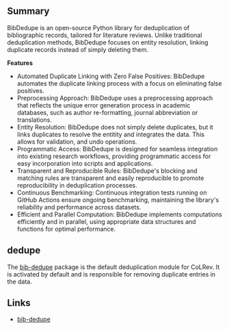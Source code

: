 ## Summary

BibDedupe is an open-source Python library for deduplication of bibliographic records, tailored for literature reviews. Unlike traditional deduplication methods, BibDedupe focuses on entity resolution, linking duplicate records instead of simply deleting them.

**Features**

- Automated Duplicate Linking with Zero False Positives: BibDedupe automates the duplicate linking process with a focus on eliminating false positives.
- Preprocessing Approach: BibDedupe uses a preprocessing approach that reflects the unique error generation process in academic databases, such as author re-formatting, journal abbreviation or translations.
- Entity Resolution: BibDedupe does not simply delete duplicates, but it links duplicates to resolve the entitity and integrates the data. This allows for validation, and undo operations.
- Programmatic Access: BibDedupe is designed for seamless integration into existing research workflows, providing programmatic access for easy incorporation into scripts and applications.
- Transparent and Reproducible Rules: BibDedupe's blocking and matching rules are transparent and easily reproducible to promote reproducibility in deduplication processes.
- Continuous Benchmarking: Continuous integration tests running on GitHub Actions ensure ongoing benchmarking, maintaining the library's reliability and performance across datasets.
- Efficient and Parallel Computation: BibDedupe implements computations efficiently and in parallel, using appropriate data structures and functions for optimal performance.

## dedupe

The [bib-dedupe](https://github.com/CoLRev-Environment/bib-dedupe) package is the default deduplication module for CoLRev.
It is activated by default and is responsible for removing duplicate entries in the data.

## Links

- [bib-dedupe](https://github.com/CoLRev-Environment/bib-dedupe)
